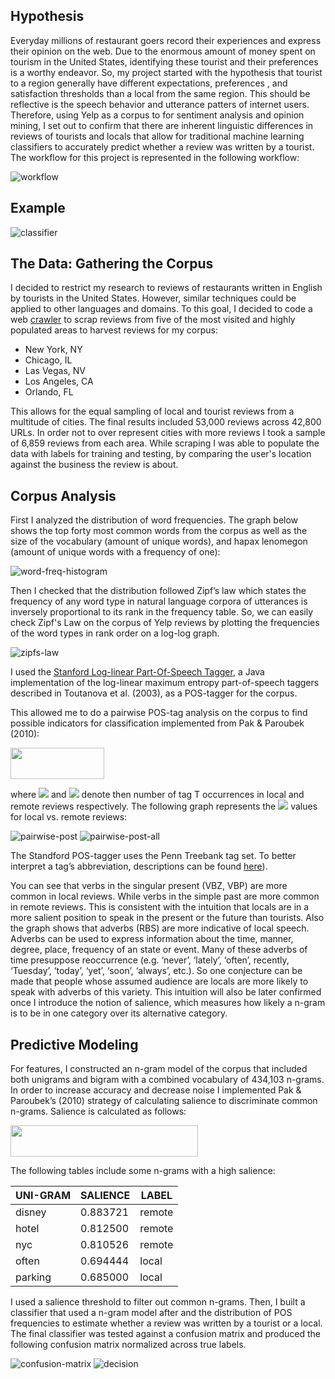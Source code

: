 ## Hypothesis

Everyday millions of restaurant goers record their experiences and express their opinion on the web. Due to the enormous amount of money spent on tourism in the United States, identifying these tourist and their preferences is a worthy endeavor. So, my project started with the hypothesis that tourist to a region generally have different expectations, preferences , and satisfaction thresholds than a local from the same region. This should be reflective is the speech behavior and utterance patters of internet users. Therefore, using Yelp as a corpus to for sentiment analysis and opinion mining, I set out to confirm that there are inherent linguistic differences in reviews of tourists and locals that allow for traditional machine learning classifiers to accurately predict whether a review was written by a tourist. The workflow for this project is represented in the following workflow:

![workflow](images/workflow.png)

## Example
![classifier](images/classifier.png)

## The Data: Gathering the Corpus

I decided to restrict my research to reviews of restaurants written in English by tourists in the United States. However, similar techniques could be applied to other languages and domains. To this goal, I decided to code a web [crawler](https://github.com/tybrs/yelp-corpus-generator) to scrap reviews from five of the most visited and highly populated areas to harvest reviews for my corpus:

* New York, NY
* Chicago, IL
* Las Vegas, NV
* Los Angeles, CA
* Orlando, FL

This allows for the equal sampling of local and tourist reviews from a multitude of cities. The final results included 53,000 reviews across 42,800 URLs. In order not to over represent cities with more reviews I took a sample of 6,859 reviews from each area. While scraping I was able to populate the data with labels for training and testing, by comparing the user's location against the business the review is about.

## Corpus Analysis

First I analyzed the distribution of word frequencies. The graph below shows the top forty most common words from the corpus as well as the size of the vocabulary (amount of unique words), and hapax lenomegon (amount of unique words with a frequency of one):

![word-freq-histogram](images/word-histogram.png)

Then I checked that the distribution followed Zipf’s law which states the frequency of any word type in natural language corpora of utterances is inversely proportional to its rank in the frequency table. So, we can easily check Zipf's Law on the corpus of Yelp reviews by plotting the frequencies of the word types in rank order on a log-log graph.

![zipfs-law](images/zipfs-check.png)


I used the [Stanford Log-linear Part-Of-Speech Tagger](https://nlp.stanford.edu/software/tagger.shtml), a Java implementation of the log-linear maximum entropy part-of-speech taggers described in Toutanova et al. (2003), as a POS-tagger for the corpus.

This allowed me to do a pairwise POS-tag analysis on the corpus to find possible indicators for classification implemented from Pak & Paroubek (2010):

<img src="https://render.githubusercontent.com/render/math?math=P^{T}_{1,2} = \frac{N^{T}_{1} - N^{T}_{2}}{N^{T}_{1} %2B N^{T}_{2}}" width="150" height="50" align="middle">

where <img src="https://render.githubusercontent.com/render/math?math=N^{T}_{1}"> and <img src="https://render.githubusercontent.com/render/math?math=N^{T}_{2}"> denote then number of tag T occurrences in local and remote reviews respectively. The following graph represents the <img src="https://render.githubusercontent.com/render/math?math=P^{T}"> values for local vs. remote reviews:

![pairwise-post](images/pairwise-post.png)
![pairwise-post-all](images/pairwise-post-all.png)


The Standford POS-tagger uses the Penn Treebank tag set. To better interpret a tag’s abbreviation, descriptions can be found [here](https://www.ling.upenn.edu/courses/Fall_2003/ling001/penn_treebank_pos.html)).

You can see that verbs in the singular present (VBZ, VBP) are more common in local reviews. While verbs in the simple past are more common in remote reviews. This is consistent with the intuition that locals are in a  more salient position to speak in the present or the future than tourists. Also the graph shows that adverbs (RBS) are more indicative of local speech. Adverbs can be used to express information about the time, manner, degree, place, frequency of an state or event. Many of these adverbs of time presuppose reoccurrence (e.g. ‘never’, ‘lately’, ‘often’, recently, ‘Tuesday’, ‘today’, ‘yet’, ‘soon’, ‘always’, etc.). So one conjecture can be made that people whose assumed audience are locals are more likely to speak with adverbs of this variety. This intuition will also be later confirmed once I introduce the notion of salience, which measures how likely a n-gram is to be in one category over its alternative category.

## Predictive Modeling

For features, I constructed an n-gram model of the corpus that included both unigrams and bigram with a combined vocabulary of 434,103 n-grams. In order to increase accuracy and decrease noise I implemented Pak & Paroubek’s (2010) strategy of calculating salience to discriminate common n-grams. Salience is calculated as follows:

<img src="https://render.githubusercontent.com/render/math?math=sailence(g)= \frac{1}{N}\sum_{i=1}^{N-1}\sum_{j=i%2B1}^{N} 1- \frac{min(P(g|s_{i}), P(g|s_{j}))}{max(P(g|s_{i}), P(g|s_{j}))}" width="300" height="50">

The following tables include some n-grams with a high salience:

| UNI-GRAM​ | SALIENCE​ | LABEL​  |
|----------|----------|--------|
| disney​   | 0.883721​ | remote​ |
| hotel​    | 0.812500​ | remote​ |
| nyc​      | 0.810526​ | remote​ |
| often​    | 0.694444 | ​local​  |
| parking​  | 0.685000​ | local​  |

I used a salience threshold to filter out common n-grams. Then, I built a classifier that used a n-gram model after and the distribution of POS frequencies to estimate whether a review was written by a tourist or a local. The final classifier was tested against a confusion matrix and produced the following confusion matrix normalized across true labels.

![confusion-matrix](images/confusion-matrix.png)
![decision](images/accuracy-decision.png)